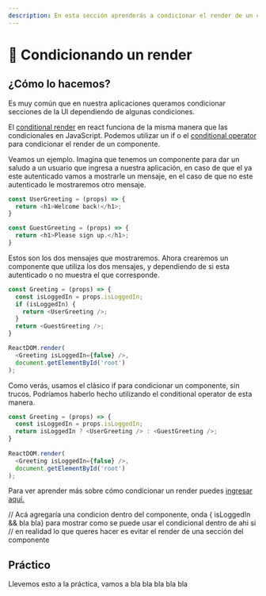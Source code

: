 ```yaml
---
description: En esta sección aprenderás a condicionar el render de un componente (la UI).
---
```


# 🤡 Condicionando un render

## ¿Cómo lo hacemos?

Es muy común que en nuestra aplicaciones queramos condicionar secciones de la UI dependiendo de algunas condiciones.

El [conditional render](https://reactjs.org/docs/conditional-rendering.html) en react funciona de la misma manera que las condicionales en JavaScript. Podemos utilizar un if o el [conditional operator](https://developer.mozilla.org/en-US/docs/Web/JavaScript/Reference/Operators/Conditional_Operator) para condicionar el render de un componente. 

Veamos un ejemplo. Imagina que tenemos un componente para dar un saludo a un usuario que ingresa a nuestra aplicación, en caso de que el ya este autenticado vamos a mostrarle un mensaje, en el caso de que no este autenticado le mostraremos otro mensaje.

```javascript
const UserGreeting = (props) => {
  return <h1>Welcome back!</h1>;
}

const GuestGreeting = (props) => {
  return <h1>Please sign up.</h1>;
}
```

Estos son los dos mensajes que mostraremos. Ahora crearemos un componente que utiliza los dos mensajes, y dependiendo de si esta autenticado o no muestra el que corresponde.

```javascript
const Greeting = (props) => {
  const isLoggedIn = props.isLoggedIn;
  if (isLoggedIn) {
    return <UserGreeting />;
  }
  return <GuestGreeting />;
}

ReactDOM.render(
  <Greeting isLoggedIn={false} />,
  document.getElementById('root')
);
```

Como verás, usamos el clásico if para condicionar un componente, sin trucos. Podríamos haberlo hecho utilizando el conditional operator de esta manera.

```javascript
const Greeting = (props) => {
  const isLoggedIn = props.isLoggedIn;
  return isLoggedIn ? <UserGreeting /> : <GuestGreeting />;
}
​
ReactDOM.render(
  <Greeting isLoggedIn={false} />,
  document.getElementById('root')
);
```

Para ver aprender más sobre cómo condicionar un render puedes [ingresar aquí.](https://reactjs.org/docs/conditional-rendering.html)

// Acá agregaría una condicion dentro del componente, onda { isLoggedIn && bla bla} para mostrar como se puede usar el condicional dentro de ahi si
// en realidad lo que queres hacer es evitar el render de una sección del componente

## Práctico

Llevemos esto a la práctica, vamos a bla bla bla bla bla

